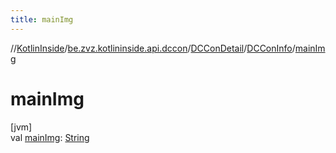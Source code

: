 ```yaml
---
title: mainImg
---
```

//[KotlinInside](../../../../index.html)/[be.zvz.kotlininside.api.dccon](../../index.html)/[DCConDetail](../index.html)/[DCConInfo](index.html)/[mainImg](main-img.html)



# mainImg



[jvm]\
val [mainImg](main-img.html): [String](https://kotlinlang.org/api/latest/jvm/stdlib/kotlin/-string/index.html)




